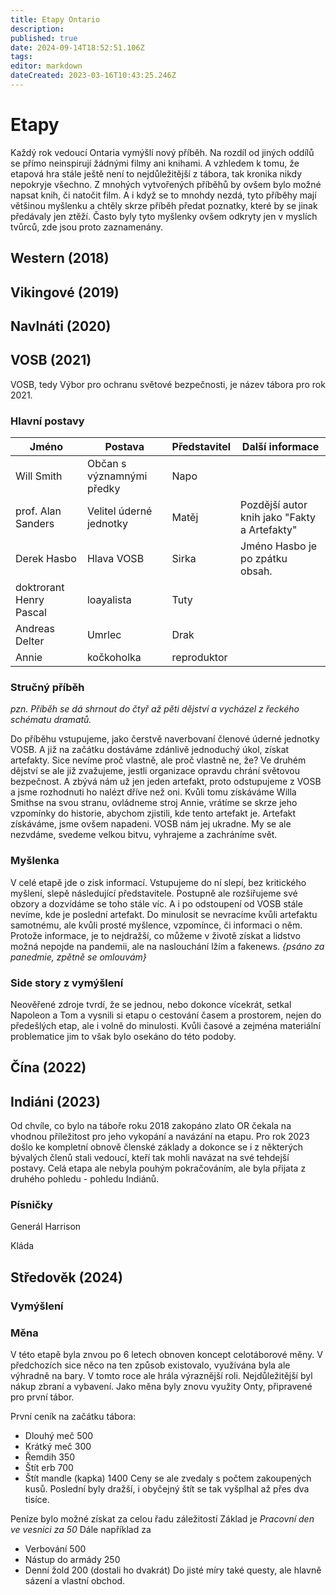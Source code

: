```yaml
---
title: Etapy Ontario
description: 
published: true
date: 2024-09-14T18:52:51.106Z
tags: 
editor: markdown
dateCreated: 2023-03-16T10:43:25.246Z
---
```


# Etapy

Každý rok vedoucí Ontaria vymýšlí nový příběh. Na rozdíl od jiných oddílů se přímo neinspirují žádnými filmy ani knihami. A vzhledem k tomu, že etapová hra stále ještě není to nejdůležitější z tábora, tak kronika nikdy nepokryje všechno. Z mnohých vytvořených příběhů by ovšem bylo možné napsat knih, či natočit film.
A i když se to mnohdy nezdá, tyto příběhy mají většinou myšlenku a chtěly skrze příběh předat poznatky, které by se jinak předávaly jen ztěží. Často byly tyto myšlenky ovšem odkryty jen v myslích tvůrců, zde jsou proto zaznamenány.

## Western (2018)

## Vikingové (2019)

## Navlnáti (2020)

## VOSB (2021)

VOSB, tedy Výbor pro ochranu světové bezpečnosti, je název tábora pro rok 2021.


### Hlavní postavy

|Jméno|Postava|Představitel|Další informace|
|--------|--------------------|-------|-------|
|Will Smith| Občan s významnými předky| Napo| |
|prof. Alan Sanders | Velitel úderné jednotky| Matěj|Pozdější autor knih jako "Fakty a Artefakty"|
|Derek Hasbo| Hlava VOSB| Sirka | Jméno Hasbo je po zpátku obsah. |
|doktrorant Henry Pascal|loayalista|Tuty||
|Andreas Delter| Umrlec|Drak||
|Annie|kočkoholka |reproduktor||



### Stručný příběh
*pzn. Příběh se dá shrnout do čtyř až pěti dějství a vycházel z řeckého schématu dramatů.*

Do příběhu vstupujeme, jako čerstvě naverbovaní členové úderné jednotky VOSB. A již na začátku dostáváme zdánlivě jednoduchý úkol, získat artefakty. Sice nevíme proč vlastně, ale proč vlastně ne, že?
Ve druhém dějství se ale již zvažujeme, jestli organizace opravdu chrání světovou bezpečnost. A zbývá nám už jen jeden artefakt, proto odstupujeme z VOSB a jsme rozhodnuti ho nalézt dříve než oni.
Kvůli tomu získáváme Willa Smithse na svou stranu, ovládneme stroj Annie, vrátíme se skrze jeho vzpomínky do historie, abychom zjistili, kde tento artefakt je.
Artefakt získáváme, jsme ovšem napadeni. VOSB nám jej ukradne. My se ale nezvdáme, svedeme velkou bitvu, vyhrajeme a zachráníme svět.

### Myšlenka
V celé etapě jde o zisk informací. Vstupujeme do ní slepí, bez kritického myšlení, slepě následující představitele. Postupně ale rozšiřujeme své obzory a dozvídáme se toho stále víc. A i po odstoupení od VOSB stále nevíme, kde je poslední artefakt. Do minulosit se nevracíme kvůli artefaktu samotnému, ale kvůli prosté myšlence, vzpomínce, či informaci o něm. Protože informace, je to nejdražší, co můžeme v životě získat a lidstvo možná nepojde na pandemii, ale na naslouchání lžím a fakenews. *{psáno za panedmie, zpětně se omlouvám}*


### Side story z vymýšlení
Neověřené zdroje tvrdí, že se jednou, nebo dokonce vícekrát, setkal Napoleon a Tom a vysnili si etapu o cestování časem a prostorem, nejen do předešlých etap, ale i volně do minulosti. Kvůli časové a zejména materiální problematice jim to však bylo osekáno do této podoby.

## Čína (2022)

## Indiáni (2023)

Od chvíle, co bylo na táboře roku 2018 zakopáno zlato OR čekala na vhodnou příležitost pro jeho vykopání a navázání na etapu. Pro rok 2023 došlo ke kompletní obnově členské základy a dokonce se i z některých bývalých členů stali vedoucí, kteří tak mohli navázat na své tehdejší postavy. Celá etapa ale nebyla pouhým pokračováním, ale byla přijata z druhého pohledu - pohledu Indiánů.


### Písničky

Generál Harrison

Kláda


## Středověk (2024)

### Vymýšlení


### Měna
V této etapě byla znvou po 6 letech obnoven koncept celotáborové měny. V předchozích sice něco na ten způsob existovalo, využívána byla ale výhradně na bary. V tomto roce ale hrála výraznější roli. Nejdůležitější byl nákup zbraní a vybavení.
Jako měna byly znovu využity Onty, připravené pro první tábor.

První ceník na začátku tábora:
- Dlouhý meč 500
- Krátký meč 300
- Řemdih 350
- Štít erb 700
- Štít mandle (kapka) 1400
Ceny se ale zvedaly s počtem zakoupených kusů. Poslední byly dražší, i obyčejný štít se tak vyšplhal až přes dva tisíce.

Peníze bylo možné získat za celou řadu záležitostí
Základ je *Pracovní den ve vesnici za 50*
Dále například za
- Verbování 500
- Nástup do armády 250
- Denní žold 200 (dostali ho dvakrát)
Do jisté míry také questy, ale hlavně sázení a vlastní obchod.
